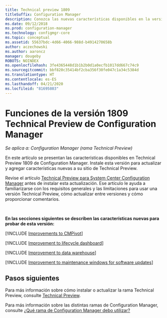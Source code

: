 ```yaml
---
title: Technical preview 1809
titleSuffix: Configuration Manager
description: Conozca las nuevas características disponibles en la versión de rama Technical Preview 1809 de Configuration Manager.
ms.date: 09/12/2018
ms.prod: configuration-manager
ms.technology: configmgr-core
ms.topic: conceptual
ms.assetid: 55637bdc-4d66-4066-988d-b4914270658b
author: aczechowski
ms.author: aaroncz
manager: dougeby
ROBOTS: NOINDEX
ms.openlocfilehash: 3fe4365448d1b1b2b0d1a0ecfb1017dd667c74c9
ms.sourcegitcommit: bbf820c35414bf2cba356f30fe047c1a34c5384d
ms.translationtype: HT
ms.contentlocale: es-ES
ms.lasthandoff: 04/21/2020
ms.locfileid: "81695803"
---
```

# <a name="capabilities-in-configuration-manager-technical-preview-version-1809"></a>Funciones de la versión 1809 Technical Preview de Configuration Manager 

*Se aplica a: Configuration Manager (rama Technical Preview)*

En este artículo se presentan las características disponibles en Technical Preview 1809 de Configuration Manager. Instale esta versión para actualizar y agregar características nuevas a su sitio de Technical Preview. 

Revise el artículo [Technical Preview para System Center Configuration Manager](technical-preview.md) antes de instalar esta actualización. Ese artículo le ayuda a familiarizarse con los requisitos generales y las limitaciones para usar una versión Technical Preview, cómo actualizar entre versiones y cómo proporcionar comentarios.     


<!--  Known Issues Template
## Known issues 

[!INCLUDE [known issue title](includes/known-issue-bugid.md)]

-->



<br>

**En las secciones siguientes se describen las características nuevas para probar de esta versión:**  


[!INCLUDE [Improvements to CMPivot](includes/1359068.md)]

[!INCLUDE [Improvement to lifecycle dashboard](includes/1358702.md)]

[!INCLUDE [Improvement to data warehouse](includes/1358870.md)]

[!INCLUDE [Improvement to maintenance windows for software updates](includes/vso2839307.md)]


## <a name="next-steps"></a>Pasos siguientes

Para más información sobre cómo instalar o actualizar la rama Technical Preview, consulte [Technical Preview](technical-preview.md).    

Para más información sobre las distintas ramas de Configuration Manager, consulte [¿Qué rama de Configuration Manager debo utilizar?](../understand/which-branch-should-i-use.md)
